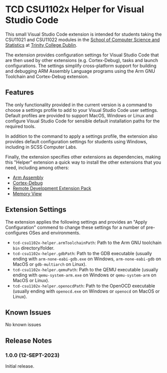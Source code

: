 # TCD CSU1102x Helper for Visual Studio Code

This small Visual Studio Code extension is intended for students taking the CSU11021 and CSU11022 modules in the [School of Computer Science and Statistics](https://www.scss.tcd.ie) at [Trinity College Dublin](https://www.tcd.ie).

The extension provides configuration settings for Visual Studio Code that are then used by other extensions (e.g. Cortex-Debug), tasks and launch configurations. The settings simplify cross-platform support for building and debugging ARM Assembly Language programs using the Arm GNU Toolchain and Cortex-Debug extension.

## Features

The only functionality provided in the current version is a command to choose a settings profile to add to your Visual Studio Code user settings. Default profiles are provided to support MacOS, Windows or Linux and configure Visual Studio Code for sensible default installation paths for the required tools.

In addition to the command to apply a settings profile, the extension also provides default configuration settings for students using Windows, including in SCSS Computer Labs.

Finally, the extension specifies other extensions as dependencies, making this "Helper" extension a quick way to install the other extensions that you need, including among others:

* [Arm Assembly](https://marketplace.visualstudio.com/items?itemName=dan-c-underwood.arm)
* [Cortex-Debug](https://marketplace.visualstudio.com/items?itemName=marus25.cortex-debug)
* [Remote Development Extension Pack](https://marketplace.visualstudio.com/items?itemName=ms-vscode-remote.vscode-remote-extensionpack)
* [Memory View](https://marketplace.visualstudio.com/items?itemName=mcu-debug.memory-view)

## Extension Settings

The extension applies the following settings and provides an "Apply Configuration" commend to change these settings for a number of pre-configures OSes and environments.

* `tcd-csu1102x-helper.armToolchainPath`: Path to the Arm GNU toolchain `bin` directory/folder.
* `tcd-csu1102x-helper.gdbPath`: Path to the GDB executable (usually ending with `arm-none-eabi-gdb.exe` on Windows, `arm-none-eabi-gdb` on MacOS or `gdb-multiarch` on Linux).
* `tcd-csu1102x-helper.qemuPath`: Path to the QEMU executable (usually ending with `qemu-system-arm.exe` on Windows or `qemu-system-arm` on MacOS or Linux).
* `tcd-csu1102x-helper.openocdPath`: Path to the OpenOCD executable (usually ending with `openocd.exe` on Windows or `openocd` on MacOS or Linux).

## Known Issues

No known issues

## Release Notes

### 1.0.0 (12-SEPT-2023)

Initial release.

